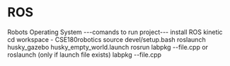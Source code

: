 # ROS
Robots Operating System
---comands to run project---
install ROS kinetic
cd workspace - CSE180robotics
source devel/setup.bash
roslaunch husky_gazebo husky_empty_world.launch
rosrun labpkg --file.cpp or roslaunch (only if launch file exists) labpkg --file.cpp

